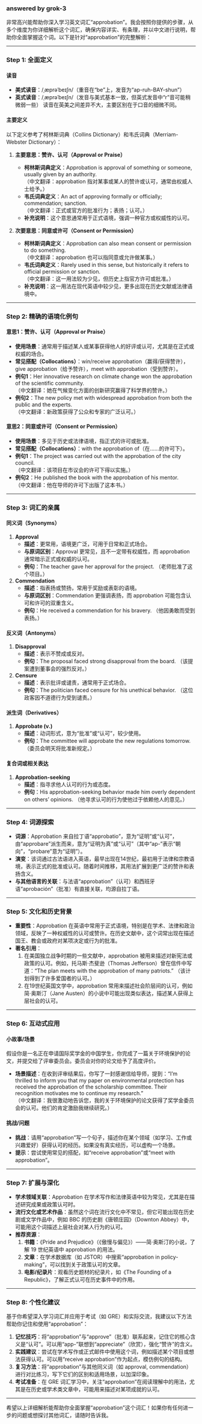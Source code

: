 ### answered by grok-3
非常高兴能帮助你深入学习英文词汇“approbation”。我会按照你提供的步骤，从多个维度为你详细解析这个词汇，确保内容详实、有条理，并以中文进行说明，帮助你全面掌握这个词。以下是针对“approbation”的完整解析：

---

### Step 1: 全面定义
#### 读音
- **美式读音**：/ˌæprəˈbeɪʃn/（重音在“be”上，发音为“ap-ruh-BAY-shun”）
- **英式读音**：/ˌæprəˈbeɪʃn/（发音与美式基本一致，但英式发音中“r”音可能稍微弱一些）
读音在英美之间差异不大，主要区别在于口音的细微不同。

#### 主要定义
以下定义参考了柯林斯词典（Collins Dictionary）和韦氏词典（Merriam-Webster Dictionary）：
1. **主要意思：赞许、认可（Approval or Praise）**
   - **柯林斯词典定义**：Approbation is approval of something or someone, usually given by an authority.  
     （中文翻译：approbation 指对某事或某人的赞许或认可，通常由权威人士给予。）
   - **韦氏词典定义**：An act of approving formally or officially; commendation; sanction.  
     （中文翻译：正式或官方的批准行为；表扬；认可。）
   - **补充说明**：这个意思通常用于正式语境，强调一种官方或权威性的认可。

2. **次要意思：同意或许可（Consent or Permission）**  
   - **柯林斯词典定义**：Approbation can also mean consent or permission to do something.  
     （中文翻译：approbation 也可以指同意或允许做某事。）
   - **韦氏词典定义**：Rarely used in this sense, but historically it refers to official permission or sanction.  
     （中文翻译：这一用法较为少见，但历史上指官方许可或批准。）
   - **补充说明**：这一用法在现代英语中较少见，更多出现在历史文献或法律语境中。

---

### Step 2: 精确的语境化例句
#### 意思1：赞许、认可（Approval or Praise）
- **使用场景**：通常用于描述某人或某事获得他人的好评或认可，尤其是在正式或权威的场合。
- **常见搭配（Collocations）**：win/receive approbation（赢得/获得赞许），give approbation（给予赞许），meet with approbation（受到赞许）。
- **例句1**：Her innovative research on climate change won the approbation of the scientific community.  
  （中文翻译：她在气候变化方面的创新研究赢得了科学界的赞许。）
- **例句2**：The new policy met with widespread approbation from both the public and the experts.  
  （中文翻译：新政策获得了公众和专家的广泛认可。）

#### 意思2：同意或许可（Consent or Permission）
- **使用场景**：多见于历史或法律语境，指正式的许可或批准。
- **常见搭配（Collocations）**：with the approbation of（在……的许可下）。
- **例句1**：The project was carried out with the approbation of the city council.  
  （中文翻译：该项目在市议会的许可下得以实施。）
- **例句2**：He published the book with the approbation of his mentor.  
  （中文翻译：他在导师的许可下出版了这本书。）

---

### Step 3: 词汇的亲属
#### 同义词（Synonyms）
1. **Approval**  
   - **描述**：更常用，语境更广泛，可用于日常和正式场合。  
   - **与原词区别**：Approval 更常见，且不一定带有权威性，而 approbation 通常暗示正式或权威的认可。  
   - **例句**：The teacher gave her approval for the project. （老师批准了这个项目。）
2. **Commendation**  
   - **描述**：指表扬或赞扬，常用于奖励或表彰的语境。  
   - **与原词区别**：Commendation 更强调表扬，而 approbation 可能包含认可和许可的双重含义。  
   - **例句**：He received a commendation for his bravery. （他因勇敢而受到表扬。）

#### 反义词（Antonyms）
1. **Disapproval**  
   - **描述**：表示不赞成或反对。  
   - **例句**：The proposal faced strong disapproval from the board. （该提案遭到董事会的强烈反对。）
2. **Censure**  
   - **描述**：表示批评或谴责，通常用于正式场合。  
   - **例句**：The politician faced censure for his unethical behavior. （这位政客因不道德行为受到谴责。）

#### 派生词（Derivatives）
1. **Approbate (v.)**  
   - **描述**：动词形式，意为“批准”或“认可”，较少使用。  
   - **例句**：The committee will approbate the new regulations tomorrow. （委员会明天将批准新规定。）

#### 复合词或相关表达
1. **Approbation-seeking**  
   - **描述**：指寻求他人认可的行为或态度。  
   - **例句**：His approbation-seeking behavior made him overly dependent on others’ opinions. （他寻求认可的行为使他过于依赖他人的意见。）

---

### Step 4: 词源探索
- **词源**：Approbation 来自拉丁语“approbatio”，意为“证明”或“认可”，由“approbare”派生而来，意为“证明为真”或“认可”（其中“ap-”表示“朝向”，“probare”意为“证明”）。
- **演变**：该词通过古法语进入英语，最早出现在14世纪，最初用于法律和宗教语境，表示正式的批准或认可。随着时间推移，其用法扩展到更广泛的赞许和表扬含义。
- **与其他语言的关联**：与法语“approbation”（认可）和西班牙语“aprobación”（批准）有直接关联，均源自拉丁语。

---

### Step 5: 文化和历史背景
- **重要性**：Approbation 在英语中常用于正式语境，特别是在学术、法律和政治领域，反映了一种权威性的认可或赞许。在历史文献中，这个词常出现在描述国王、教会或政府对某项决定或行为的批准。
- **著名引用**：
  1. 在美国独立战争时期的一些文献中，approbation 被用来描述对新宪法或政策的认可。例如，托马斯·杰斐逊（Thomas Jefferson）曾在信件中写道：“The plan meets with the approbation of many patriots.” （该计划得到了许多爱国者的认可。）
  2. 在19世纪英国文学中，approbation 常用来描述社会阶层间的认可，例如简·奥斯汀（Jane Austen）的小说中可能出现类似表达，描述某人获得上层社会的认可。

---

### Step 6: 互动式应用
#### 小故事/场景
假设你是一名正在申请国际奖学金的中国学生，你完成了一篇关于环境保护的论文，并提交给了评审委员会。委员会对你的论文给予了高度评价。  
- **场景描述**：在收到评审结果后，你写了一封感谢信给导师，提到：“I’m thrilled to inform you that my paper on environmental protection has received the approbation of the scholarship committee. Their recognition motivates me to continue my research.”  
（中文翻译：我很激动地告诉您，我的关于环境保护的论文获得了奖学金委员会的认可。他们的肯定激励我继续研究。）

#### 挑战/问题
- **挑战**：请用“approbation”写一个句子，描述你在某个领域（如学习、工作或兴趣爱好）获得认可的经历。如果没有真实经历，可以虚构一个场景。  
- **提示**：尝试使用常见的搭配，如“receive approbation”或“meet with approbation”。

---

### Step 7: 扩展与深化
- **学术领域关联**：Approbation 在学术写作和法律英语中较为常见，尤其是在描述研究成果或政策认可时。  
- **流行文化或艺术作品**：虽然这个词在流行文化中不常见，但它可能出现在历史剧或文学作品中，例如 BBC 的历史剧《唐顿庄园》（Downton Abbey）中，可能用这个词描述上层社会对某人行为的认可。
- **推荐资源**：
  1. **书籍**：《Pride and Prejudice》（《傲慢与偏见》）——简·奥斯汀的小说，了解 19 世纪英语中 approbation 的用法。
  2. **文章**：在学术数据库（如 JSTOR）中搜索“approbation in policy-making”，可以找到关于政策认可的文章。
  3. **电影/纪录片**：观看历史题材的纪录片，如《The Founding of a Republic》，了解正式认可在历史事件中的作用。

---

### Step 8: 个性化建议
基于你希望深入学习词汇并应用于考试（如 GRE）和实际交流，我建议以下方法帮助你记住和使用“approbation”：
1. **记忆技巧**：将“approbation”与“approve”（批准）联系起来，记住它的核心含义是“认可”。可以用“app-”联想到“appreciate”（欣赏），强化“赞许”的含义。
2. **实践建议**：尝试在学术写作或正式邮件中使用这个词，例如描述某个项目或想法获得认可。可以用“receive approbation”作为起点，模仿例句的结构。
3. **复习方法**：将“approbation”与其他同义词（如 approval, commendation）进行对比练习，写下它们的区别和适用场景，以加深印象。
4. **考试准备**：在 GRE 词汇学习中，关注“approbation”在阅读理解中的用法，尤其是在历史或学术类文章中，可能用来描述对某项成就的认可。

---

希望以上详细解析能帮助你全面掌握“approbation”这个词汇！如果你有任何进一步的问题或想探讨其他词汇，请随时告诉我。